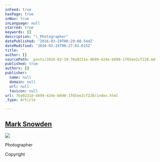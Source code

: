 ```yaml
---
inFeed: true
hasPage: true
inNav: true
inLanguage: null
starred: true
keywords: []
description: "\_Photographer"
datePublished: '2016-03-19T00:29:08.544Z'
dateModified: '2016-03-19T00:27:02.615Z'
title: ''
author: []
sourcePath: _posts/2016-03-18-76a9231e-4699-424e-b690-1f65ee2cf220.md
published: true
authors: []
publisher:
  name: null
  domain: null
  url: null
  favicon: null
url: 76a9231e-4699-424e-b690-1f65ee2cf220/index.html
_type: Article

---
```

## [Mark Snowden][0]
![](https://the-grid-user-content.s3-us-west-2.amazonaws.com/cf01bec9-3d8f-4d34-9df1-98be1cd2d9a9.jpg)

Photographer

Copyright

[0]: null